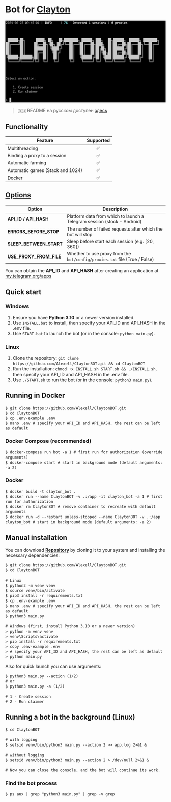 # Bot for [Clayton](https://alexell.pro/cc/clayton)

![img1](.github/images/demo.png)

> 🇷🇺 README на русском доступен [здесь](README-RU.md)

## Functionality
| Feature                                                        | Supported  |
|----------------------------------------------------------------|:----------:|
| Multithreading                                                 |     ✅     |
| Binding a proxy to a session                                   |     ✅     |
| Automatic farming                                              |     ✅     |
| Automatic games (Stack and 1024)                               |     ✅     |
| Docker                                                         |     ✅     |

## [Options](https://github.com/Alexell/ClaytonBOT/blob/main/.env-example)
| Option                  | Description                                                                |
|-------------------------|----------------------------------------------------------------------------|
| **API_ID / API_HASH**   | Platform data from which to launch a Telegram session (stock - Android)    |
| **ERRORS_BEFORE_STOP**  | The number of failed requests after which the bot will stop                |
| **SLEEP_BETWEEN_START** | Sleep before start each session (e.g. [20, 360])                           |
| **USE_PROXY_FROM_FILE** | Whether to use proxy from the `bot/config/proxies.txt` file (True / False) |

You can obtain the **API_ID** and **API_HASH** after creating an application at [my.telegram.org/apps](https://my.telegram.org/apps)

## Quick start
### Windows
1. Ensure you have **Python 3.10** or a newer version installed.
2. Use `INSTALL.bat` to install, then specify your API_ID and API_HASH in the .env file.
3. Use `START.bat` to launch the bot (or in the console: `python main.py`).

### Linux
1. Clone the repository: `git clone https://github.com/Alexell/ClaytonBOT.git && cd ClaytonBOT`
2. Run the installation: `chmod +x INSTALL.sh START.sh && ./INSTALL.sh`, then specify your API_ID and API_HASH in the .env file.
3. Use `./START.sh` to run the bot (or in the console: `python3 main.py`).

## Running in Docker
```
$ git clone https://github.com/Alexell/ClaytonBOT.git
$ cd ClaytonBOT
$ cp .env-example .env
$ nano .env # specify your API_ID and API_HASH, the rest can be left as default
```
### Docker Compose (recommended)
```
$ docker-compose run bot -a 1 # first run for authorization (override arguments)
$ docker-compose start # start in background mode (default arguments: -a 2)
```
### Docker
```
$ docker build -t clayton_bot .
$ docker run --name ClaytonBOT -v .:/app -it clayton_bot -a 1 # first run for authorization
$ docker rm ClaytonBOT # remove container to recreate with default arguments
$ docker run -d --restart unless-stopped --name ClaytonBOT -v .:/app clayton_bot # start in background mode (default arguments: -a 2)
```

## Manual installation
You can download [**Repository**](https://github.com/Alexell/ClaytonBOT) by cloning it to your system and installing the necessary dependencies:
```
$ git clone https://github.com/Alexell/ClaytonBOT.git
$ cd ClaytonBOT

# Linux
$ python3 -m venv venv
$ source venv/bin/activate
$ pip3 install -r requirements.txt
$ cp .env-example .env
$ nano .env # specify your API_ID and API_HASH, the rest can be left as default
$ python3 main.py

# Windows (first, install Python 3.10 or a newer version)
> python -m venv venv
> venv\Scripts\activate
> pip install -r requirements.txt
> copy .env-example .env
> # specify your API_ID and API_HASH, the rest can be left as default
> python main.py
```

Also for quick launch you can use arguments:
```
$ python3 main.py --action (1/2)
# or
$ python3 main.py -a (1/2)

# 1 - Create session
# 2 - Run claimer
```

## Running a bot in the background (Linux)
```
$ cd ClaytonBOT

# with logging
$ setsid venv/bin/python3 main.py --action 2 >> app.log 2>&1 &

# without logging
$ setsid venv/bin/python3 main.py --action 2 > /dev/null 2>&1 &

# Now you can close the console, and the bot will continue its work.
```

### Find the bot process
```
$ ps aux | grep "python3 main.py" | grep -v grep
```